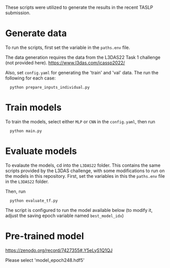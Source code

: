 These scripts were utilized to generate the results in the recent TASLP submission.

# Generate data
To run the scripts, first set the variable in the `paths.env` file.

The data generation requires the data from the L3DAS22 Task 1 challenge (not provided here).
https://www.l3das.com/icassp2022/

Also, set `config.yaml` for generating the 'train' and 'val' data. The run the following for each case:

      python prepare_inputs_individual.py

# Train models

To train the models, select either `MLP` or `CNN` in the `config.yaml`, then run

      python main.py
      

# Evaluate models

To evalaute the models, cd into the `L3DAS22` folder. This contains the same scripts provided by the L3DAS challenge, with some modifications to run on the models in this repository. First, set the variables in this the `paths.env` file in the `L3DAS22` folder.

Then, run
      
      python evaluate_tf.py 

The script is configured to run the model available below (to modify it, adjust the saving epoch variable named `best_model_idx`)
      
# Pre-trained model
https://zenodo.org/record/7427355#.Y5eLyS1Q1QJ

Please select 'model_epoch248.hdf5'
